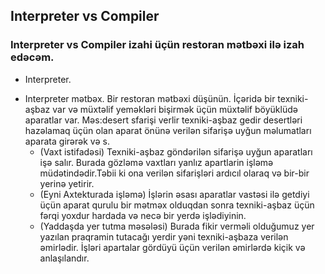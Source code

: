 ## Interpreter vs Compiler

### Interpreter vs Compiler izahi üçün restoran mətbəxi ilə izah edəcəm.
* Interpreter.
- Interpreter mətbəx. Bir restoran mətbəxi düşünün. İçəridə bir texniki-aşbaz var və müxtəlif yeməkləri bişirmək üçün  müxtəlif böyüklüdə aparatlar var. Məs:desert sfarişi verlir texniki-aşbaz gedir desertləri hazəlamaq üçün olan aparat önünə verilən sifarişə uyğun məlumatları aparata girərək   və s.
    - (Vaxt istifadəsi) Texniki-aşbaz göndərilən sifarişə  uyğun aparatları işə salır. Burada gözləmə vaxtları yanlız apartlarin işləmə müdətindədir.Təbii ki ona verilən sifarişləri ardıcıl olaraq və bir-bir  yerinə yetirir. 
    - (Eyni Axtekturada işləmə) İşlərin əsası aparatlar vastəsi ilə getdiyi üçün aparat qurulu bir mətməx olduqdan sonra texniki-aşbaz üçün fərqi yoxdur hardada və necə bir yerdə işlədiyinin. 
    - (Yaddaşda yer tutma məsələsi) Burada fikir verməli olduğumuz yer yazılan praqramin tutacağı yerdir yəni texniki-aşbaza verilən əmirlədir. İşləri apartalar gördüyü üçün verilən əmirlərdə kiçik və anlaşılandır. 